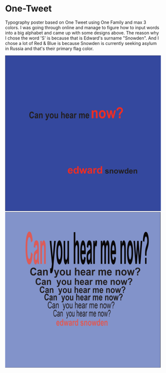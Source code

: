 # One-Tweet
Typography poster based on One Tweet using One Family and max 3 colors. 
I was going through online and manage to figure how to input words into a big alphabet and came up with some designs above. The reason why I chose the word 'S' is because that is Edward's surname "Snowden". And I chose a lot of Red & Blue is because Snowden is currently seeking asylum in Russia and that's their primary flag color.

![First Poster](https://github.com/globaltrashchic/One-Tweet/blob/master/Snow5.png)
![Second Poster](https://github.com/globaltrashchic/One-Tweet/blob/master/Snow6.png)

